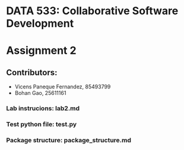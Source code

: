 # DATA 533: Collaborative Software Development

# Assignment 2

## Contributors:
- Vicens Paneque Fernandez, 85493799
- Bohan Gao, 25611161

### Lab instrucions: lab2.md 
### Test python file: test.py
### Package structure: package_structure.md
